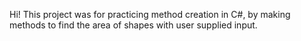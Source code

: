 Hi! This project was for practicing method creation in C#, by making methods to find the area of shapes with user supplied input.
